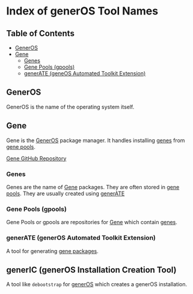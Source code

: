 # Index of generOS Tool Names

## Table of Contents

- [GenerOS](#generos)
- [Gene](#gene)
  - [Genes](#gene>genes)
  - [Gene Pools (gpools)](#gene>gpools)
  - [generATE (geneOS Automated Toolkit Extension)](#gene>generate)

<a name="generos">

## GenerOS
GenerOS is the name of the operating system itself.

<a name="gene">

## Gene
Gene is the [GenerOS](#generos) package manager. It handles installing [genes](#gene>genes) from [gene pools](#gene>genepools).

[Gene GitHub Repository][gene_repository]

<a name="gene>genes">

### Genes
Genes are the name of [Gene](#gene) packages. They are often stored in [gene pools](#gene>genepools). They are usually created using [generATE](#gene>generate)

<a name="gene>genepools">

### Gene Pools (gpools)
Gene Pools or gpools are repositories for [Gene](#gene) which contain [genes](#gene>genes).

<a name="gene>generate">

### generATE (generOS Automated Toolkit Extension)
A tool for generating [gene packages](#gene>genes).

<a name="generic">

## generIC (generOS Installation Creation Tool)
A tool like `debootstrap` for [generOS](#generos) which creates a generOS installation.

[gene_repository]: https://github.com/generOS-dev/gene